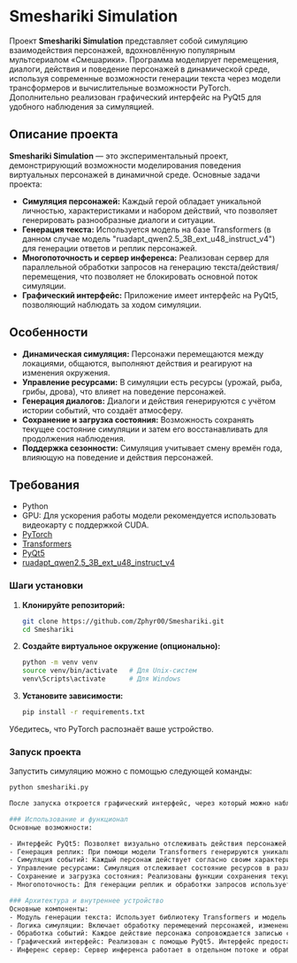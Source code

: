 # Smeshariki Simulation

Проект **Smeshariki Simulation** представляет собой симуляцию взаимодействия персонажей, вдохновлённую популярным мультсериалом «Смешарики». Программа моделирует перемещения, диалоги, действия и поведение персонажей в динамической среде, используя современные возможности генерации текста через модели трансформеров и вычислительные возможности PyTorch. Дополнительно реализован графический интерфейс на PyQt5 для удобного наблюдения за симуляцией.

## Описание проекта

**Smeshariki Simulation** — это экспериментальный проект, демонстрирующий возможности моделирования поведения виртуальных персонажей в динамичной среде. Основные задачи проекта:
- **Симуляция персонажей:** Каждый герой обладает уникальной личностью, характеристиками и набором действий, что позволяет генерировать разнообразные диалоги и ситуации.
- **Генерация текста:** Используется модель на базе Transformers (в данном случае модель "ruadapt_qwen2.5_3B_ext_u48_instruct_v4") для генерации ответов и реплик персонажей.
- **Многопоточность и сервер инференса:** Реализован сервер для параллельной обработки запросов на генерацию текста/действия/перемещения, что позволяет не блокировать основной поток симуляции.
- **Графический интерфейс:** Приложение имеет интерфейс на PyQt5, позволяющий наблюдать за ходом симуляции.

## Особенности

- **Динамическая симуляция:** Персонажи перемещаются между локациями, общаются, выполняют действия и реагируют на изменения окружения.
- **Управление ресурсами:** В симуляции есть ресурсы (урожай, рыба, грибы, дрова), что влияет на поведение персонажей.
- **Генерация диалогов:** Диалоги и действия генерируются с учётом истории событий, что создаёт атмосферу.
- **Сохранение и загрузка состояния:** Возможность сохранять текущее состояние симуляции и затем его восстанавливать для продолжения наблюдения.
- **Поддержка сезонности:** Симуляция учитывает смену времён года, влияющую на поведение и действия персонажей.

## Требования

- Python
- GPU: Для ускорения работы модели рекомендуется использовать видеокарту с поддержкой CUDA.
- [PyTorch](https://pytorch.org/)
- [Transformers](https://huggingface.co/docs/transformers/)
- [PyQt5](https://pypi.org/project/PyQt5/)
- [ruadapt_qwen2.5_3B_ext_u48_instruct_v4](https://huggingface.co/RefalMachine/ruadapt_qwen2.5_3B_ext_u48_instruct_v4)

### Шаги установки

1. **Клонируйте репозиторий:**

   ```bash
   git clone https://github.com/Zphyr00/Smeshariki.git
   cd Smeshariki

2. **Создайте виртуальное окружение (опционально):**


   ```bash
   python -m venv venv
   source venv/bin/activate   # Для Unix-систем
   venv\Scripts\activate      # Для Windows

3. **Установите зависимости:**

   ```bash
   pip install -r requirements.txt

Убедитесь, что PyTorch распознаёт ваше устройство.

### Запуск проекта

Запустить симуляцию можно с помощью следующей команды:

   ```bash
   python smeshariki.py

После запуска откроется графический интерфейс, через который можно наблюдать за симуляцией, а также сохранять или загружать состояние.

### Использование и функционал
Основные возможности:

- Интерфейс PyQt5: Позволяет визуально отслеживать действия персонажей, текущие локации и события симуляции.
- Генерация реплик: При помощи модели Transformers генерируются уникальные диалоги персонажей, что делает общение более разнообразным.
- Симуляция событий: Каждый персонаж действует согласно своим характеристикам (возраст, пол, личностные особенности). Действия включают перемещения, взаимодействие с ресурсами и другими персонажами, а также выполнение индивидуальных сценариев (игры, занятия, лечение и т.д.).
- Управление ресурсами: Симуляция отслеживает состояние ресурсов в различных локациях, что влияет на действия персонажей (например, сбор урожая, доставка дров).
- Сохранение и загрузка состояния: Реализованы функции сохранения текущего состояния симуляции в файл и его последующей загрузки. Это позволяет приостановить симуляцию и продолжить её в дальнейшем.
- Многопоточность: Для генерации реплик и обработки запросов используется отдельный поток, что позволяет поддерживать плавное функционирование основного цикла симуляции.

### Архитектура и внутреннее устройство
Основные компоненты:
- Модуль генерации текста: Использует библиотеку Transformers и модель ruadapt_qwen2.5_3B_ext_u48_instruct_v4 для создания динамичных и контекстно-зависимых ответов.
- Логика симуляции: Включает обработку перемещений персонажей, изменение их состояний (энергия, голод, здоровье) и выполнение действий, соответствующих текущей локации и времени года.
- Обработка событий: Каждое действие персонажа сопровождается записью события в историю локации. Эти записи используются для формирования диалогов и реакции других персонажей.
- Графический интерфейс: Реализован с помощью PyQt5. Интерфейс предоставляет пользователю возможность наблюдать за событиями симуляции в реальном времени.
- Инференс сервер: Сервер инференса работает в отдельном потоке и обрабатывает запросы на генерацию текста, что позволяет не блокировать основной цикл симуляции.
